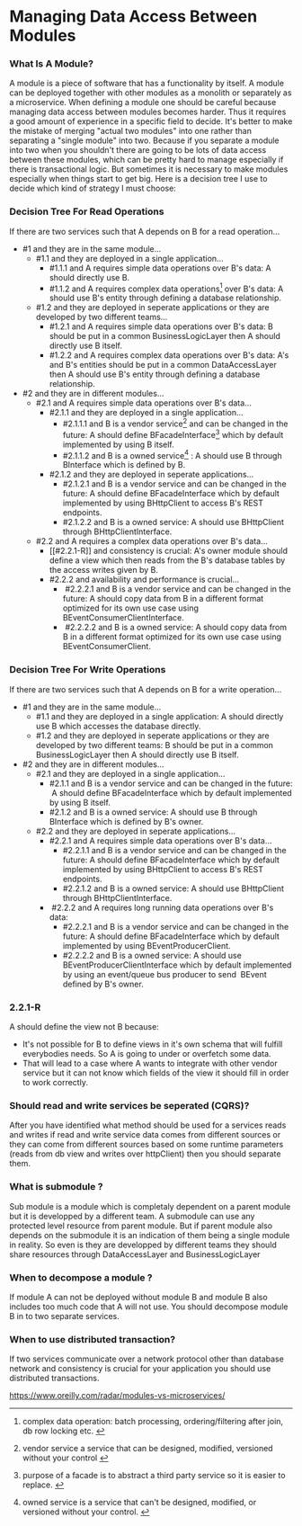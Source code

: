            

# Managing Data Access Between Modules   
  
### What Is A Module?   
  
A module is a piece of software that has a functionality by itself. A module can be deployed together with other modules as a monolith or separately as a microservice. When defining a module one should be careful because managing data access between modules becomes harder. Thus it requires a good amount of experience in a specific field to decide. It's better to make the mistake of merging "actual two modules" into one rather than separating a "single module" into two. Because if you separate a module into two when you shouldn't there are going to be lots of data access between these modules, which can be pretty hard to manage especially if there is transactional logic. But sometimes it is necessary to make modules especially when things start to get big. Here is a decision tree I use to decide which kind of strategy I must choose:   
  
### Decision Tree For Read Operations   
  
If there are two services such that A depends on B for a read operation...   
  
- #1 and they are in the same module...  
	- #1.1 and they are deployed in a single application...  
		- #1.1.1 and A requires simple data operations over B's data: A should directly use B. 
		- #1.1.2 and A requires complex data operations[^cdo] over B's data: A should use B's entity through defining a database relationship.  
	- #1.2 and they are deployed in seperate applications or they are developed by two different teams...  
		- #1.2.1 and A requires simple data operations over B's data: B should be put in a common BusinessLogicLayer then A should directly use B itself.  
		- #1.2.2 and A requires complex data operations over B's data: A's and B's entities should be put in a common DataAccessLayer then A should use B's entity through defining a database relationship.  
- #2 and they are in different modules... 
	- #2.1 and A requires simple data operations over B's data...  
		- #2.1.1 and they are deployed in a single application...  
			- #2.1.1.1 and B is a vendor service[^vs] and can be changed in the future: A should define BFacadeInterface[^fcd] which by default implemented by using B itself.   
			- #2.1.1.2 and B is a owned service[^os] : A should use B through BInterface which is defined by B.  
		- #2.1.2 and they are deployed in seperate applications...   
			- #2.1.2.1 and B is a vendor service and can be changed in the future: A should define BFacadeInterface which by default implemented by using BHttpClient to access B's REST endpoints.   
			- #2.1.2.2 and B is a owned service: A should use BHttpClient through BHttpClientInterface.   
	- #2.2 and A requires a complex data operations over B's data...  
		- [[#2.2.1-R]] and consistency is crucial: A's owner module should define a view which then reads from the B's database tables by the access writes given by B.  
		- #2.2.2 and availability and performance is crucial... 
			-  #2.2.2.1 and B is a vendor service and can be changed in the future: A should copy data from B in a different format optimized for its own use case using BEventConsumerClientInterface.   
			-  #2.2.2.2 and B is a owned service: A should copy data from B in a different format optimized for its own use case using BEventConsumerClient.   
  
### Decision Tree For Write Operations   
  
If there are two services such that A depends on B for a write operation...   
  
- #1 and they are in the same module...  
	- #1.1 and they are deployed in a single application: A should directly use B which accesses the database directly.  
	- #1.2 and they are deployed in seperate applications or they are developed by two different teams: B should be put in a common BusinessLogicLayer then A should directly use B itself.  
- #2 and they are in different modules...  
	- #2.1 and they are deployed in a single application...  
		- #2.1.1 and B is a vendor service and can be changed in the future:  A should define BFacadeInterface which by default implemented by using B itself.  
		- #2.1.2 and B is a owned service: A should use B through BInterface which is defined by B's owner.  
	- #2.2 and they are deployed in seperate applications...  
		- #2.2.1 and A requires simple data operations over B's data...  
			- #2.2.1.1 and B is a vendor service and can be changed in the future: A should define BFacadeInterface which by default implemented by using BHttpClient to access B's REST endpoints.   
			- #2.2.1.2 and B is a owned service: A should use BHttpClient through BHttpClientInterface.   
		-  #2.2.2 and A requires long running data operations over B's data:  
			- #2.2.2.1 and B is a vendor service and can be changed in the future: A should define BFacadeInterface which by default implemented by using BEventProducerClient.   
			- #2.2.2.2 and B is a owned service: A should use BEventProducerClientInterface which by default implemented by using an event/queue bus producer to send  BEvent defined by B's owner.   
  
[^cdo]: complex data operation: batch processing, ordering/filtering after join, db row locking etc.   
  
[^vs]: vendor service a service that can be designed, modified, versioned without your control   
  
[^fcd]: purpose of a facade is to abstract a third party service so it is easier to replace.   
  
[^os]: owned service is a service that can't be designed, modified, or versioned without your control.   
  
[^cdw]: complex data write: IO intensive, CPU intensive, Network intensive   


### 2.2.1-R
A should define the view not B because:
- It's not possible for B to define views in it's own schema that will fulfill everybodies needs. So A is going to under or overfetch some data.
- That will lead to a case where A wants to integrate with other vendor service but it can not know which fields of the view it should fill in order to work correctly.  
  
### Should read and write services be seperated (CQRS)?   
  
After you have identified what method should be used for a services reads and writes if read and write service data comes from different sources or they can come from different sources based on some runtime parameters (reads from db view and writes over httpClient) then you should separate them.  
  
### What is submodule ?  
  
Sub module is a module which is completaly dependent on a parent module but it is developped by a different team. A submodule can use any protected level resource from parent module. But if parent module also depends on the submodule it is an indication of them being a single module in reality. So even is they are developped by different teams they should share resources through DataAccessLayer and BusinessLogicLayer  
  
### When to decompose a module ?  
  
If module A can not be deployed without module B and module B also includes too much code that A will not use. You should decompose module B in to two separate services.  
  
### When to use distributed transaction?  
  
If two services communicate over a network protocol other than database network and consistency is crucial for your application you should use distributed transactions.  

https://www.oreilly.com/radar/modules-vs-microservices/